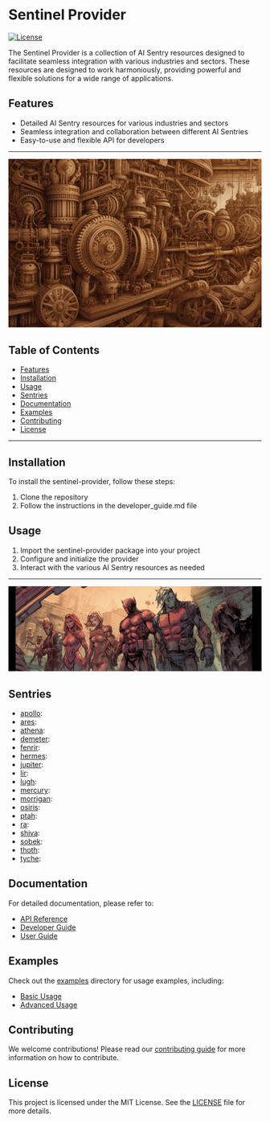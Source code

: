 # Sentinel Provider

[![License](https://img.shields.io/badge/License-MIT-blue.svg)](LICENSE)

The Sentinel Provider is a collection of AI Sentry resources designed to facilitate seamless integration with various industries and sectors. These resources are designed to work harmoniously, providing powerful and flexible solutions for a wide range of applications.

## Features

- Detailed AI Sentry resources for various industries and sectors
- Seamless integration and collaboration between different AI Sentries
- Easy-to-use and flexible API for developers

---

![alt text](artwork/sentinel-art_steampunk.png "Components")

## Table of Contents

- [Features](#features)
- [Installation](#installation)
- [Usage](#usage)
- [Sentries](#sentries)
- [Documentation](#documentation)
- [Examples](#examples)
- [Contributing](#contributing)
- [License](#license)

---

## Installation

To install the sentinel-provider, follow these steps:

1. Clone the repository
2. Follow the instructions in the developer_guide.md file

## Usage

1. Import the sentinel-provider package into your project
2. Configure and initialize the provider
3. Interact with the various AI Sentry resources as needed

---

![alt text](artwork/sentinel-art_comic_book.png "Team Sentinel")

## Sentries

- [apollo](sentries/apollo/): 
- [ares](sentries/ares/): 
- [athena](sentries/athena/): 
- [demeter](sentries/demeter/):
- [fenrir](sentries/fenrir/):
- [hermes](sentries/hermes/):
- [jupiter](sentries/jupiter/):
- [lir](sentries/lir/):
- [lugh](sentries/lugh/):
- [mercury](sentries/mercury/):
- [morrigan](sentries/morrigan/):
- [osiris](sentries/osiris/): 
- [ptah](sentries/ptah/):
- [ra](sentries/ra/):
- [shiva](sentries/shiva/): 
- [sobek](sentries/sobek/): 
- [thoth](sentries/thoth/): 
- [tyche](sentries/tyche/): 

## Documentation

For detailed documentation, please refer to:

- [API Reference](docs/api_reference.md)
- [Developer Guide](docs/developer_guide.md)
- [User Guide](docs/user_guide.md)

## Examples

Check out the [examples](examples/) directory for usage examples, including:

- [Basic Usage](examples/basic_usage/)
- [Advanced Usage](examples/advanced_usage/)

## Contributing

We welcome contributions! Please read our [contributing guide](CONTRIBUTING.md) for more information on how to contribute.

## License

This project is licensed under the MIT License. See the [LICENSE](LICENSE) file for more details.
